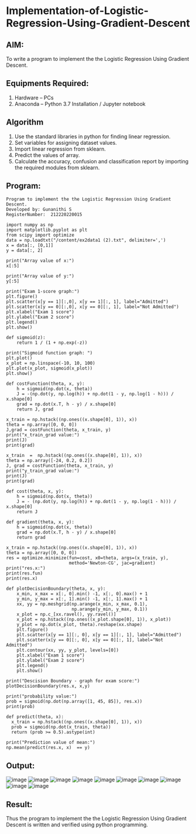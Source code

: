 # Implementation-of-Logistic-Regression-Using-Gradient-Descent

## AIM:
To write a program to implement the the Logistic Regression Using Gradient Descent.

## Equipments Required:
1. Hardware – PCs
2. Anaconda – Python 3.7 Installation / Jupyter notebook

## Algorithm
1. Use the standard libraries in python for finding linear regression.
2. Set variables for assigning dataset values.
3. Import linear regression from sklearn.
4. Predict the values of array.
5. Calculate the accuracy, confusion and classification report by importing the required modules from sklearn.

## Program:
```
Program to implement the the Logistic Regression Using Gradient Descent.
Developed by: Gunanithi S
RegisterNumber:  212220220015
```
```py3
import numpy as np
import matplotlib.pyplot as plt
from scipy import optimize
data = np.loadtxt("/content/ex2data1 (2).txt", delimiter=',')
x = data[:, [0,1]]
y = data[:, 2]
```
```py3
print("Array value of x:")
x[:5]
```
```py3
print("Array value of y:")
y[:5]
```
```py3
print("Exam 1-score graph:")
plt.figure()
plt.scatter(x[y == 1][:,0], x[y == 1][:, 1], label="Admitted")
plt.scatter(x[y == 0][:,0], x[y == 0][:, 1], label="Not Admitted")
plt.xlabel("Exam 1 score")
plt.ylabel("Exam 2 score")
plt.legend()
plt.show()
```
```py3
def sigmoid(z):
    return 1 / (1 + np.exp(-z))
```
```py3
print("Sigmoid function graph: ")
plt.plot()
x_plot = np.linspace(-10, 10, 100)
plt.plot(x_plot, sigmoid(x_plot))
plt.show()
```
```py3
def costFunction(theta, x, y):
    h = sigmoid(np.dot(x, theta))
    J = -(np.dot(y, np.log(h)) + np.dot(1 - y, np.log(1 - h))) / x.shape[0]
    grad = np.dot(x.T, h - y) / x.shape[0]
    return J, grad 
```
```py3
x_train = np.hstack((np.ones((x.shape[0], 1)), x))
theta = np.array([0, 0, 0])
J,grad = costFunction(theta, x_train, y) 
print("x_train_grad value:")
print(J)
print(grad)
```
```py3
x_train  =  np.hstack((np.ones((x.shape[0], 1)), x)) 
theta = np.array([-24, 0.2, 0.2])
J, grad = costFunction(theta, x_train, y)
print("y_train_grad value:")
print(J)
print(grad)
```
```py3
def cost(theta, x, y):
    h = sigmoid(np.dot(x, theta))
    J = - (np.dot(y, np.log(h)) + np.dot(1 - y, np.log(1 - h))) / x.shape[0]
    return J
```
```py3
def gradient(theta, x, y):
    h = sigmoid(np.dot(x, theta))
    grad = np.dot(x.T, h - y) / x.shape[0]
    return grad
```
```py3
x_train = np.hstack((np.ones((x.shape[0], 1)), x))
theta = np.array([0, 0, 0])
res = optimize.minimize(fun=cost, x0=theta, args=(x_train, y),
                        method='Newton-CG', jac=gradient)
print("res.x:")
print(res.fun)
print(res.x)
```
```py3
def plotDecisionBoundary(theta, x, y):
    x_min, x_max = x[:, 0].min() -1, x[:, 0].max() + 1
    y_min, y_max = x[:, 1].min() -1, x[:, 1].max() + 1
    xx, yy = np.meshgrid(np.arange(x_min, x_max, 0.1),
                         np.arange(y_min, y_max, 0.1))
    x_plot = np.c_[xx.ravel(), yy.ravel()]
    x_plot = np.hstack((np.ones((x_plot.shape[0], 1)), x_plot))
    y_plot = np.dot(x_plot, theta).reshape(xx.shape)
    plt.figure()
    plt.scatter(x[y == 1][:, 0], x[y == 1][:, 1], label="Admitted")
    plt.scatter(x[y == 0][:, 0], x[y == 0][:, 1], label="Not  Admitted")
    plt.contour(xx, yy, y_plot, levels=[0])
    plt.xlabel("Exam 1 score")
    plt.ylabel("Exam 2 score")
    plt.legend()
    plt.show()
```
```py3
print("Descision Boundary - graph for exam score:")
plotDecisionBoundary(res.x, x,y)
```
```py3
print("probability value:")
prob = sigmoid(np.dot(np.array([1, 45, 85]), res.x))
print(prob)
```
```py3
def predict(theta, x):
  x_train = np.hstack((np.ones((x.shape[0], 1)), x))
  prob = sigmoid(np.dot(x_train, theta))
  return (prob >= 0.5).astype(int)
```
```py3
print("Prediction value of mean:")
np.mean(predict(res.x, x)  == y)
```

## Output:
![image](https://user-images.githubusercontent.com/128135616/233592268-982cf456-c9f1-4b41-9884-068699afcef0.png)
![image](https://user-images.githubusercontent.com/128135616/233593128-1aacd6e3-fbdb-4ce3-ad6e-7a7998e99ba0.png)
![image](https://user-images.githubusercontent.com/128135616/233594334-7367732a-195c-4a82-8f71-d715f6444381.png)
![image](https://user-images.githubusercontent.com/128135616/233594908-9e38f4fb-b5f6-4186-a707-db305ea9b7cd.png)
![image](https://user-images.githubusercontent.com/128135616/233595279-028133da-c7e0-4590-872c-66b99647af6a.png)
![image](https://user-images.githubusercontent.com/128135616/233595489-cded251d-6e60-42fb-a317-3fc57aee9e8c.png)
![image](https://user-images.githubusercontent.com/128135616/233596071-5d0e5464-0ea5-43f8-b64f-572f3499d5db.png)
![image](https://user-images.githubusercontent.com/128135616/233596346-5a174fce-f981-47ca-a5d8-44fca7c1a32b.png)
![image](https://user-images.githubusercontent.com/128135616/233596520-b5ce8969-5263-4b85-b6f7-92b61f1209db.png)
![image](https://user-images.githubusercontent.com/128135616/233596664-41e82d47-d99a-4818-994a-346a5b7d095d.png)

## Result:
Thus the program to implement the the Logistic Regression Using Gradient Descent is written and verified using python programming.
